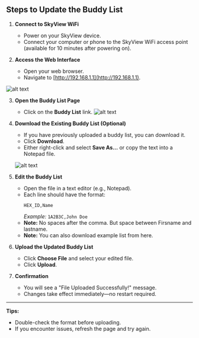 ## Steps to Update the Buddy List

1. **Connect to SkyView WiFi**
    - Power on your SkyView device.
    - Connect your computer or phone to the SkyView WiFi access point (available for 10 minutes after powering on).

2. **Access the Web Interface**
    - Open your web browser.
    - Navigate to [http://192.168.1.1](http://192.168.1.1).

 ![alt text](https://github.com/slash-bit/SkyView-AMOLED-round-1.75-TFT_eSPI/tree/main/Documentation/SkyViewFrontPage.png "SkyView Front Page")    

3. **Open the Buddy List Page**
    - Click on the **Buddy List** link.
 ![alt text](https://github.com/slash-bit/SkyView-AMOLED-round-1.75-TFT_eSPI/tree/main/Documentation/images/upload_page.png "Upload Page")

4. **Download the Existing Buddy List (Optional)**
    - If you have previously uploaded a buddy list, you can download it.
    - Click **Download**.
    - Either right-click and select **Save As...** or copy the text into a Notepad file.

    ![alt text](https://github.com/slash-bit/SkyView-AMOLED-round-1.75-TFT_eSPI/tree/main/Documentation/images/buddy_list_saveas.png "Buddy List Save As")

5. **Edit the Buddy List**
    - Open the file in a text editor (e.g., Notepad).
    - Each line should have the format:  
      ```
      HEX_ID,Name
      ```
      *Example:* `1A2B3C,John Doe`
    - **Note:** No spaces after the comma. But space between Firsname and lastname.
    - **Note:** You can also download example list from here.

6. **Upload the Updated Buddy List**
    - Click **Choose File** and select your edited file.
    - Click **Upload**.

7. **Confirmation**
    - You will see a "File Uploaded Successfully!" message.
    - Changes take effect immediately—no restart required.

---

**Tips:**
- Double-check the format before uploading.
- If you encounter issues, refresh the page and try again.
